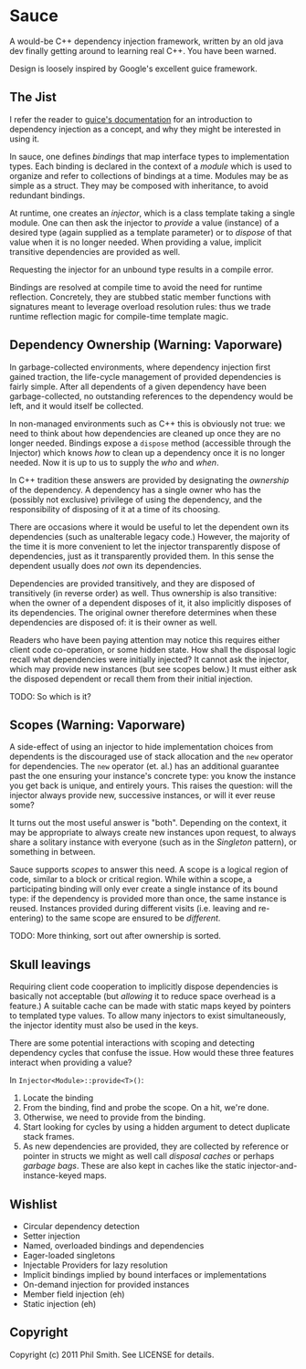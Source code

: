 # Sauce #

A would-be C++ dependency injection framework, written by an old java dev
finally getting around to learning real C++.  You have been warned.

Design is loosely inspired by Google's excellent guice framework.

## The Jist ##

I refer the reader to [guice's documentation](http://code.google.com/docreader/#p=google-guice&s=google-guice&t=Motivation) for an introduction to dependency injection as a concept, and why they might be interested in using it.

In sauce, one defines _bindings_ that map interface types to implementation types.  Each binding is declared in the context of a _module_ which is used to organize and refer to collections of bindings at a time.  Modules may be as simple as a struct.  They may be composed with inheritance, to avoid redundant bindings.

At runtime, one creates an _injector_, which is a class template taking a single module.  One can then ask the injector to _provide_ a value (instance) of a desired type (again supplied as a template parameter) or to _dispose_ of that value when it is no longer needed.  When providing a value, implicit transitive dependencies are provided as well.

Requesting the injector for an unbound type results in a compile error.

Bindings are resolved at compile time to avoid the need for runtime reflection.  Concretely, they are stubbed static member functions with signatures meant to leverage overload resolution rules: thus we trade runtime reflection magic for compile-time template magic.

## Dependency Ownership (Warning: Vaporware) ##

In garbage-collected environments, where dependency injection first gained traction, the life-cycle management of provided dependencies is fairly simple.  After all dependents of a given dependency have been garbage-collected, no outstanding references to the dependency would be left, and it would itself be collected.

In non-managed environments such as C++ this is obviously not true: we need to think about how dependencies are cleaned up once they are no longer needed.  Bindings expose a `dispose` method (accessible through the Injector) which knows _how_ to clean up a dependency once it is no longer needed.  Now it is up to us to supply the _who_ and _when_.

In C++ tradition these answers are provided by designating the _ownership_ of the dependency.  A dependency has a single owner who has the (possibly not exclusive) privilege of using the dependency, and the responsibility of disposing of it at a time of its choosing.

There are occasions where it would be useful to let the dependent own its dependencies (such as unalterable legacy code.)  However, the majority of the time it is more convenient to let the injector transparently dispose of dependencies, just as it transparently provided them.  In this sense the dependent usually does _not_ own its dependencies.

Dependencies are provided transitively, and they are disposed of transitively (in reverse order) as well.  Thus ownership is also transitive: when the owner of a dependent disposes of it, it also implicitly disposes of its dependencies.  The original owner therefore determines when these dependencies are disposed of: it is their owner as well.

Readers who have been paying attention may notice this requires either client code co-operation, or some hidden state.  How shall the disposal logic recall what dependencies were initially injected?  It cannot ask the injector, which may provide new instances (but see scopes below.)  It must either ask the disposed dependent or recall them from their initial injection.

TODO: So which is it?

## Scopes (Warning: Vaporware) ##

A side-effect of using an injector to hide implementation choices from dependents is the discouraged use of stack allocation and the `new` operator for dependencies.  The `new` operator (et. al.) has an additional guarantee past the one ensuring your instance's concrete type: you know the instance you get back is unique, and entirely yours.  This raises the question: will the injector always provide new, successive instances, or will it ever reuse some?

It turns out the most useful answer is "both".  Depending on the context, it may be appropriate to always create new instances upon request, to always share a solitary instance with everyone (such as in the _Singleton_ pattern), or something in between.

Sauce supports _scopes_ to answer this need.  A scope is a logical region of code, similar to a block or critical region.  While within a scope, a participating binding will only ever create a single instance of its bound type: if the dependency is provided more than once, the same instance is reused.  Instances provided during different visits (i.e. leaving and re-entering) to the same scope are ensured to be _different_.

TODO: More thinking, sort out after ownership is sorted.

## Skull leavings ##

Requiring client code cooperation to implicitly dispose dependencies is basically not acceptable (but _allowing_ it to reduce space overhead is a feature.)  A suitable cache can be made with static maps keyed by pointers to templated type values.  To allow many injectors to exist simultaneously, the injector identity must also be used in the keys.

There are some potential interactions with scoping and detecting dependency cycles that confuse the issue.  How would these three features interact when providing a value?

In `Injector<Module>::provide<T>()`:

1. Locate the binding
1. From the binding, find and probe the scope.  On a hit, we're done.
1. Otherwise, we need to provide from the binding.
1. Start looking for cycles by using a hidden argument to detect duplicate stack frames.
1. As new dependencies are provided, they are collected by reference or pointer in structs we might as well call _disposal caches_ or perhaps _garbage bags_.  These are also kept in caches like the static injector-and-instance-keyed maps.

## Wishlist ##

* Circular dependency detection
* Setter injection
* Named, overloaded bindings and dependencies
* Eager-loaded singletons
* Injectable Providers for lazy resolution
* Implicit bindings implied by bound interfaces or implementations
* On-demand injection for provided instances
* Member field injection (eh)
* Static injection (eh)

## Copyright ##

Copyright (c) 2011 Phil Smith. See LICENSE for details.
